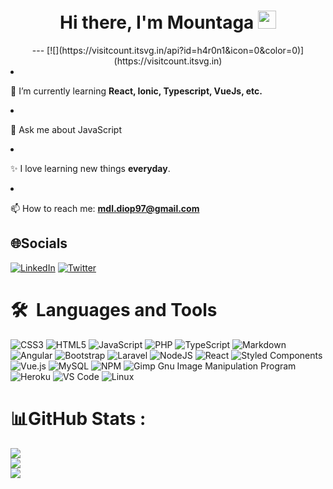 <h1 align="center">Hi there, I'm Mountaga  <img src="https://github.com/TheDudeThatCode/TheDudeThatCode/blob/master/Assets/Hi.gif" width="29px"></h1>

<center>
---
[![](https://visitcount.itsvg.in/api?id=h4r0n1&icon=0&color=0)](https://visitcount.itsvg.in)</center

- 🔭 I’m currently learning **React, Ionic, Typescript, VueJs, etc.**</br>

- 💬 Ask me about JavaScript

- ✨ I love learning new things **everyday**.

- 📫 How to reach me: **mdl.diop97@gmail.com**

## 🌐Socials
[![LinkedIn](https://img.shields.io/badge/LinkedIn-%230077B5.svg?logo=linkedin&logoColor=white)](https://linkedin.com/in/https://www.linkedin.com/in/mdl-diop/) [![Twitter](https://img.shields.io/badge/Twitter-%231DA1F2.svg?logo=Twitter&logoColor=white)](https://twitter.com/https://twitter.com/h4r0n1)

# 🛠 &nbsp;Languages and Tools
![CSS3](https://img.shields.io/badge/css3-%231572B6.svg?style=for-the-badge&logo=css3&logoColor=white) ![HTML5](https://img.shields.io/badge/html5-%23E34F26.svg?style=for-the-badge&logo=html5&logoColor=white) ![JavaScript](https://img.shields.io/badge/javascript-%23323330.svg?style=for-the-badge&logo=javascript&logoColor=%23F7DF1E) ![PHP](https://img.shields.io/badge/php-%23777BB4.svg?style=for-the-badge&logo=php&logoColor=white) ![TypeScript](https://img.shields.io/badge/typescript-%23007ACC.svg?style=for-the-badge&logo=typescript&logoColor=white) ![Markdown](https://img.shields.io/badge/markdown-%23000000.svg?style=for-the-badge&logo=markdown&logoColor=white) ![Angular](https://img.shields.io/badge/angular-%23DD0031.svg?style=for-the-badge&logo=angular&logoColor=white) ![Bootstrap](https://img.shields.io/badge/bootstrap-%23563D7C.svg?style=for-the-badge&logo=bootstrap&logoColor=white) ![Laravel](https://img.shields.io/badge/laravel-%23FF2D20.svg?style=for-the-badge&logo=laravel&logoColor=white) ![NodeJS](https://img.shields.io/badge/node.js-6DA55F?style=for-the-badge&logo=node.js&logoColor=white) ![React](https://img.shields.io/badge/react-%2320232a.svg?style=for-the-badge&logo=react&logoColor=%2361DAFB) ![Styled Components](https://img.shields.io/badge/styled--components-DB7093?style=for-the-badge&logo=styled-components&logoColor=white) ![Vue.js](https://img.shields.io/badge/vuejs-%2335495e.svg?style=for-the-badge&logo=vuedotjs&logoColor=%234FC08D) ![MySQL](https://img.shields.io/badge/mysql-%2300f.svg?style=for-the-badge&logo=mysql&logoColor=white) ![NPM](https://img.shields.io/badge/NPM-%23000000.svg?style=for-the-badge&logo=npm&logoColor=white) ![Gimp Gnu Image Manipulation Program](https://img.shields.io/badge/Gimp-657D8B?style=for-the-badge&logo=gimp&logoColor=FFFFFF) ![Heroku](https://img.shields.io/badge/heroku-%23430098.svg?style=for-the-badge&logo=heroku&logoColor=white) ![VS Code](http://img.shields.io/badge/-VS%20Code-007ACC?style=for-the-badge&logo=visual-studio-code&logoColor=ffffff)
![Linux](http://img.shields.io/badge/-Linux-0078D6?style=for-the-badge&logo=linux&logoColor=ffffff)

# 📊GitHub Stats :
![](https://github-readme-stats.vercel.app/api?username=h4r0n1&theme=vue-dark&hide_border=true&include_all_commits=true&count_private=false)<br/>
![](https://github-readme-streak-stats.herokuapp.com/?user=h4r0n1&theme=vue-dark&hide_border=true)<br/>
![](https://github-readme-stats.vercel.app/api/top-langs/?username=h4r0n1&theme=vue-dark&hide_border=true&include_all_commits=true&count_private=false&layout=compact)


